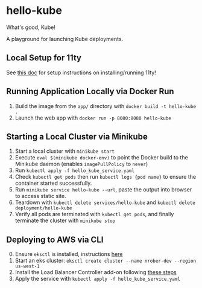 # hello-kube
What's good, Kube!

A playground for launching Kube deployments.

## Local Setup for 11ty
See [this doc](https://www.11ty.dev/docs/getting-started/) for setup instructions on installing/running 11ty!

## Running Application Locally via Docker Run
1. Build the image from the `app/` directory with `docker build -t hello-kube .`
2. Launch the web app with `docker run -p 8080:8080 hello-kube`

## Starting a Local Cluster via Minikube
1. Start a local cluster with `minikube start`
2. Execute `eval $(minikube docker-env)` to point the Docker build to the Minikube daemon (enables `imagePullPolicy` to `never`)
3. Run `kubectl apply -f hello_kube_service.yaml`
4. Check `kubectl get pods` then run `kubectl logs {pod name}` to ensure the container started successfully.
5. Run `minikube service hello-kube --url`, paste the output into browser to access static site.
6. Teardown with `kubectl delete services/hello-kube` and `kubectl delete deployment/hello-kube`
7. Verify all pods are terminated with `kubectl get pods`, and finally terminate the cluster with `minikube stop`

## Deploying to AWS via CLI
0. Ensure `eksctl` is installed, instructions [here](https://docs.aws.amazon.com/eks/latest/userguide/eksctl.html)
1. Start an eks cluster: `eksctl create cluster --name nrober-dev --region us-west-1`
2. Install the Load Balancer Controller add-on following [these steps](https://docs.aws.amazon.com/eks/latest/userguide/aws-load-balancer-controller.html)
3. Apply the service with `kubectl apply -f hello_kube_service.yaml`

